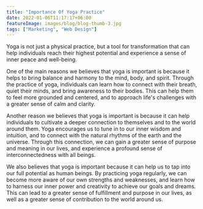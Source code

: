 ```yaml
---
title: "Importance Of Yoga Practice"
date: 2022-01-06T11:17:17+06:00
featureImage: images/blog/blog-thumb-3.jpg
tags: ["Marketing", "Web Design"]
---
```

Yoga is not just a physical practice, but a tool for transformation that can help individuals reach their highest potential and experience a sense of inner peace and well-being.

One of the main reasons we believes that yoga is important is because it helps to bring balance and harmony to the mind, body, and spirit. Through the practice of yoga, individuals can learn how to connect with their breath, quiet their minds, and bring awareness to their bodies. This can help them to feel more grounded and centered, and to approach life's challenges with a greater sense of calm and clarity.

Another reason we believes that yoga is important is because it can help individuals to cultivate a deeper connection to themselves and to the world around them. Yoga encourages us to tune in to our inner wisdom and intuition, and to connect with the natural rhythms of the earth and the universe. Through this connection, we can gain a greater sense of purpose and meaning in our lives, and experience a profound sense of interconnectedness with all beings.

We also believes that yoga is important because it can help us to tap into our full potential as human beings. By practicing yoga regularly, we can become more aware of our own strengths and weaknesses, and learn how to harness our inner power and creativity to achieve our goals and dreams. This can lead to a greater sense of fulfillment and purpose in our lives, as well as a greater sense of contribution to the world around us.

